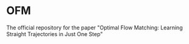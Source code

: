# OFM
The official repository for the paper "Optimal Flow Matching: Learning Straight Trajectories in Just One Step"
